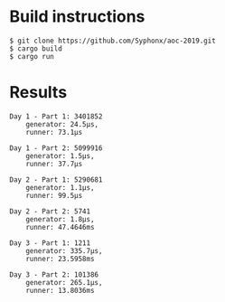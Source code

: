 # Build instructions

    $ git clone https://github.com/Syphonx/aoc-2019.git
    $ cargo build
    $ cargo run

# Results

    Day 1 - Part 1: 3401852
        generator: 24.5µs,
        runner: 73.1µs

    Day 1 - Part 2: 5099916
        generator: 1.5µs,
        runner: 37.7µs

    Day 2 - Part 1: 5290681
        generator: 1.1µs,
        runner: 99.5µs

    Day 2 - Part 2: 5741
        generator: 1.8µs,
        runner: 47.4646ms

    Day 3 - Part 1: 1211
        generator: 335.7µs,
        runner: 23.5958ms

    Day 3 - Part 2: 101386
        generator: 265.1µs,
        runner: 13.8036ms
